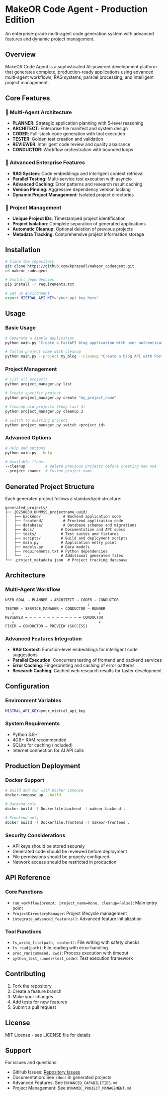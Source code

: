 # MakeOR Code Agent - Production Edition

An enterprise-grade multi-agent code generation system with advanced features and dynamic project management.

## Overview

MakeOR Code Agent is a sophisticated AI-powered development platform that generates complete, production-ready applications using advanced multi-agent workflows, RAG systems, parallel processing, and intelligent project management.

## Core Features

### 🤖 **Multi-Agent Architecture**
- **PLANNER**: Strategic application planning with 5-level reasoning
- **ARCHITECT**: Enterprise file manifest and system design
- **CODER**: Full-stack code generation with tool execution
- **TESTER**: Golden test creation and validation
- **REVIEWER**: Intelligent code review and quality assurance
- **CONDUCTOR**: Workflow orchestration with bounded loops

### 🚀 **Advanced Enterprise Features**
- **RAG System**: Code embeddings and intelligent context retrieval
- **Parallel Testing**: Multi-service test execution with asyncio
- **Advanced Caching**: Error patterns and research result caching
- **Version Pinning**: Aggressive dependency version locking
- **Dynamic Project Management**: Isolated project directories

### 📁 **Project Management**
- **Unique Project IDs**: Timestamped project identification
- **Project Isolation**: Complete separation of generated applications
- **Automatic Cleanup**: Optional deletion of previous projects
- **Metadata Tracking**: Comprehensive project information storage

## Installation

```bash
# Clone the repository
git clone https://github.com/kprasad7/makeor_codeagent.git
cd makeor_codeagent

# Install dependencies
pip install -r requirements.txt

# Set up environment
export MISTRAL_API_KEY="your_api_key_here"
```

## Usage

### Basic Usage
```bash
# Generate a simple application
python main.py "Create a FastAPI blog application with user authentication"

# Custom project name with cleanup
python main.py --project my_blog --cleanup "Create a blog API with PostgreSQL"
```

### Project Management
```bash
# List all projects
python project_manager.py list

# Create specific project
python project_manager.py create "my_project_name"

# Cleanup old projects (keep last 3)
python project_manager.py cleanup 3

# Switch to existing project
python project_manager.py switch <project_id>
```

### Advanced Options
```bash
# Help and options
python main.py --help

# Available flags:
--cleanup         # Delete previous projects before creating new one
--project <name>  # Custom project name
```

## Generated Project Structure

Each generated project follows a standardized structure:

```
generated_projects/
├── 20250830_HHMMSS_projectname_uuid/
│   ├── backend/          # Backend application code
│   ├── frontend/         # Frontend application code
│   ├── database/         # Database schemas and migrations
│   ├── docs/            # Documentation and API specs
│   ├── tests/           # Test suites and fixtures
│   ├── scripts/         # Build and deployment scripts
│   ├── main.py          # Application entry point
│   ├── models.py        # Data models
│   ├── requirements.txt # Python dependencies
│   └── ...              # Additional generated files
└── .project_metadata.json  # Project tracking database
```

## Architecture

### Multi-Agent Workflow
```
USER GOAL → PLANNER → ARCHITECT → CODER → CONDUCTOR
                                     ↓
TESTER ← SERVICE_MANAGER ← CONDUCTOR → RUNNER
   ↓                                      ↓
REVIEWER ← ─ ─ ─ ─ ─ ─ ─ ─ ─ ─ ─ ← CONDUCTOR
   ↓                                      ↓
FIXER → CONDUCTOR → PREVIEW (SUCCESS)
```

### Advanced Features Integration
- **RAG Context**: Function-level embeddings for intelligent code suggestions
- **Parallel Execution**: Concurrent testing of frontend and backend services
- **Error Caching**: Fingerprinting and caching of error patterns
- **Research Caching**: Cached web research results for faster development

## Configuration

### Environment Variables
```bash
MISTRAL_API_KEY=your_mistral_api_key
```

### System Requirements
- Python 3.8+
- 4GB+ RAM recommended
- SQLite for caching (included)
- Internet connection for AI API calls

## Production Deployment

### Docker Support
```bash
# Build and run with Docker Compose
docker-compose up --build

# Backend only
docker build -f Dockerfile.backend -t makeor-backend .

# Frontend only  
docker build -f Dockerfile.frontend -t makeor-frontend .
```

### Security Considerations
- API keys should be stored securely
- Generated code should be reviewed before deployment
- File permissions should be properly configured
- Network access should be restricted in production

## API Reference

### Core Functions
- `run_workflow(prompt, project_name=None, cleanup=False)`: Main entry point
- `ProjectDirectoryManager`: Project lifecycle management
- `integrate_advanced_features()`: Advanced feature initialization

### Tool Functions
- `fs_write_file(path, content)`: File writing with safety checks
- `fs_read(path)`: File reading with error handling
- `proc_run(command, cwd)`: Process execution with timeout
- `python_test_runner(test_code)`: Test execution framework

## Contributing

1. Fork the repository
2. Create a feature branch
3. Make your changes
4. Add tests for new features
5. Submit a pull request

## License

MIT License - see LICENSE file for details

## Support

For issues and questions:
- GitHub Issues: [Repository Issues](https://github.com/kprasad7/makeor_codeagent/issues)
- Documentation: See `/docs` in generated projects
- Advanced Features: See `ENHANCED_CAPABILITIES.md`
- Project Management: See `DYNAMIC_PROJECT_MANAGEMENT.md`